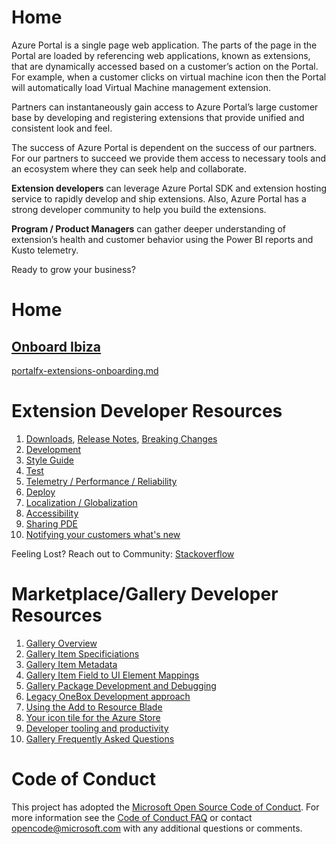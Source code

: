 <!-- TODO:  deprecate the following  section of this document by removing it.  It has been  replaced by portalfx-extensions-architecture-overview.md -->
<a name="home"></a>
# Home

Azure Portal is a single page web application. The parts of the page in the Portal are loaded by referencing web applications, known as extensions, that are dynamically accessed based on a customer’s action on the Portal. For example, when a customer clicks on virtual machine icon then the Portal will automatically load Virtual Machine management extension. 

Partners can instantaneously gain access to Azure Portal’s large customer base by developing and registering extensions that provide unified and consistent look and feel.  

The success of Azure Portal is dependent on the success of our partners. For our partners to succeed we provide them access to necessary tools and an ecosystem where they can seek help and collaborate. 

**Extension developers** can leverage Azure Portal SDK and extension hosting service to rapidly develop and ship extensions. Also, Azure Portal has a strong developer community to help you build the extensions. 

**Program / Product Managers** can gather deeper understanding of extension’s health and customer behavior using the Power BI reports and Kusto telemetry. 

Ready to grow your business?

<a name="home"></a>
# Home
<a name="home-onboard-ibiza-top-onboarding-md"></a>
## <a href="top-onboarding.md">Onboard Ibiza</a>

[portalfx-extensions-onboarding.md](portalfx-extensions-onboarding.md)
<!-- TODO:  deprecate the previous section of this document by removing it.  It has been  replaced by portalfx-extensions-architecture-overview.md -->

<a name="extension-developer-resources"></a>
# Extension Developer Resources

1. [Downloads](/portal-sdk/generated/downloads.md), [Release Notes](/portal-sdk/generated/release-notes.md), [Breaking Changes](/portal-sdk/generated/breaking-changes.md)
1. [Development](portalfx-extension-development.md)
1. [Style Guide]([top-extensions-style-guide.md)
1. [Test](portalfx-extension-test.md)
1. [Telemetry / Performance / Reliability](portalfx-extension-monitor.md) 
1. [Deploy](portalfx-extension-deployment.md)
1. [Localization / Globalization](portalfx-localization-globalization.md)
1. [Accessibility](portalfx-extension-accessibility.md)
1. [Sharing PDE](portalfx-extension-sharing-pde.md)
1. [Notifying your customers what's new](portalfx-extension-posting-whats-new-notification.md)

Feeling Lost? Reach out to Community: [Stackoverflow](portalfx-stackoverflow.md)

<!-- TODO:  deprecate the following  section of this document by removing it.  It has been  replaced by readme.md -->
<a name="marketplace-gallery-developer-resources"></a>
# Marketplace/Gallery Developer Resources

1. [Gallery Overview](/gallery-sdk/generated/index-gallery.md#gallery-overview)
1. [Gallery Item Specificiations](/gallery-sdk/generated/index-gallery.md#gallery-item-specificiations)
1. [Gallery Item Metadata](/gallery-sdk/generated/index-gallery.md#gallery-item-metadata)
1. [Gallery Item Field to UI Element Mappings](/gallery-sdk/generated/index-gallery.md#gallery-item-field-to-ui-element-mappings)
1. [Gallery Package Development and Debugging](/gallery-sdk/generated/index-gallery.md#gallery-package-development-and-debugging)
1. [Legacy OneBox Development approach](/gallery-sdk/generated/index-gallery.md#legacy-onebox-development-approach)
1. [Using the Add to Resource Blade](/gallery-sdk/generated/index-gallery.md#using-the-add-to-resource-blade)
1. [Your icon tile for the Azure Store](/gallery-sdk/generated/index-gallery.md#your-icon-tile-for-the-azure-store)
1. [Developer tooling and productivity](/gallery-sdk/generated/index-gallery.md#developer-tooling-and-productivity)
1. [Gallery Frequently Asked Questions](/gallery-sdk/generated/index-gallery.md#gallery-frequently-asked-questions)

<a name="code-of-conduct"></a>
# Code of Conduct

This project has adopted the [Microsoft Open Source Code of Conduct](https://opensource.microsoft.com/codeofconduct/). For more information see the [Code of Conduct FAQ](https://opensource.microsoft.com/codeofconduct/faq/) or contact [opencode@microsoft.com](mailto:opencode@microsoft.com) with any additional questions or comments.

<!-- TODO:  deprecate the previous  section of this document by removing it.  It has been  replaced by readme.md -->